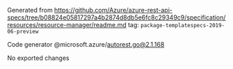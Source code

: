 Generated from https://github.com/Azure/azure-rest-api-specs/tree/b08824e05817297a4b2874d8db5e6fc8c29349c9/specification/resources/resource-manager/readme.md tag: `package-templatespecs-2019-06-preview`

Code generator @microsoft.azure/autorest.go@2.1.168

No exported changes